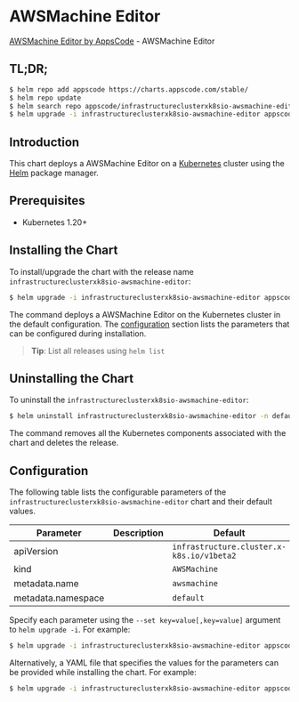 # AWSMachine Editor

[AWSMachine Editor by AppsCode](https://appscode.com) - AWSMachine Editor

## TL;DR;

```bash
$ helm repo add appscode https://charts.appscode.com/stable/
$ helm repo update
$ helm search repo appscode/infrastructureclusterxk8sio-awsmachine-editor --version=v0.25.0
$ helm upgrade -i infrastructureclusterxk8sio-awsmachine-editor appscode/infrastructureclusterxk8sio-awsmachine-editor -n default --create-namespace --version=v0.25.0
```

## Introduction

This chart deploys a AWSMachine Editor on a [Kubernetes](http://kubernetes.io) cluster using the [Helm](https://helm.sh) package manager.

## Prerequisites

- Kubernetes 1.20+

## Installing the Chart

To install/upgrade the chart with the release name `infrastructureclusterxk8sio-awsmachine-editor`:

```bash
$ helm upgrade -i infrastructureclusterxk8sio-awsmachine-editor appscode/infrastructureclusterxk8sio-awsmachine-editor -n default --create-namespace --version=v0.25.0
```

The command deploys a AWSMachine Editor on the Kubernetes cluster in the default configuration. The [configuration](#configuration) section lists the parameters that can be configured during installation.

> **Tip**: List all releases using `helm list`

## Uninstalling the Chart

To uninstall the `infrastructureclusterxk8sio-awsmachine-editor`:

```bash
$ helm uninstall infrastructureclusterxk8sio-awsmachine-editor -n default
```

The command removes all the Kubernetes components associated with the chart and deletes the release.

## Configuration

The following table lists the configurable parameters of the `infrastructureclusterxk8sio-awsmachine-editor` chart and their default values.

|     Parameter      | Description |                       Default                        |
|--------------------|-------------|------------------------------------------------------|
| apiVersion         |             | <code>infrastructure.cluster.x-k8s.io/v1beta2</code> |
| kind               |             | <code>AWSMachine</code>                              |
| metadata.name      |             | <code>awsmachine</code>                              |
| metadata.namespace |             | <code>default</code>                                 |


Specify each parameter using the `--set key=value[,key=value]` argument to `helm upgrade -i`. For example:

```bash
$ helm upgrade -i infrastructureclusterxk8sio-awsmachine-editor appscode/infrastructureclusterxk8sio-awsmachine-editor -n default --create-namespace --version=v0.25.0 --set apiVersion=infrastructure.cluster.x-k8s.io/v1beta2
```

Alternatively, a YAML file that specifies the values for the parameters can be provided while
installing the chart. For example:

```bash
$ helm upgrade -i infrastructureclusterxk8sio-awsmachine-editor appscode/infrastructureclusterxk8sio-awsmachine-editor -n default --create-namespace --version=v0.25.0 --values values.yaml
```
